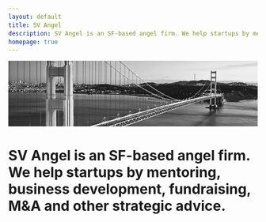 ```yaml
---
layout: default
title: SV Angel
description: SV Angel is an SF-based angel firm. We help startups by mentoring, business development, fundraising, M&A and other strategic advice.
homepage: true
---
```


<div class="front-page-image">
  <img src="/i/bridge.png" alt="SV Angel logo">
</div>

<h1 class="statement">
  <span class="company-name">SV Angel</span> is an SF-based angel firm. We help startups by mentoring, business development, fundraising, M&amp;A and other strategic advice.
</h1>
